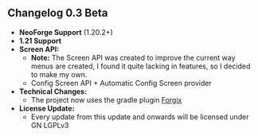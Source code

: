 ## Changelog 0.3 Beta
* **NeoForge Support** (1.20.2+)
* **1.21 Support**
* **Screen API:** 
  * **Note:** The Screen API was created to improve the current way menus are created, 
  I found it quite lacking in features, so I decided to make my own.
  * Config Screen API + Automatic Config Screen provider
* **Technical Changes:**
  * The project now uses the gradle plugin [Forgix](https://github.com/PacifistMC/Forgix)
* **License Update:**
  * Every update from this update and onwards will be licensed under GN LGPLv3